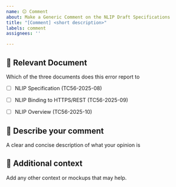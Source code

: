 ```yaml
---
name: 😐 Comment 
about: Make a Generic Comment on the NLIP Draft Specifications
title: "[Comment] <short description>"
labels: comment
assignees: ''

---
```

## :memo: Relevant Document
Which of the three documents does this error report to
- [ ] NLIP Specification (TC56-2025-08)
- [ ] NLIP Binding to HTTPS/REST (TC56-2025-09)
- [ ] NLIP Overview (TC56-2025-10)


## 🧩 Describe your comment
A clear and concise description of what your opinion is


## 📎 Additional context
Add any other context or mockups that may help.

